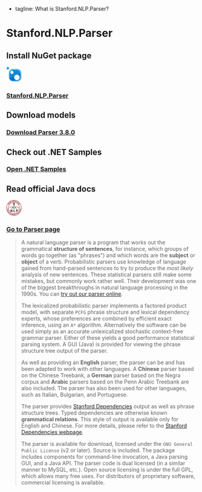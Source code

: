  - tagline: What is Stanford.NLP.Parser?

# Stanford.NLP.Parser

 <div class="snlp-actions">
  <div class="row">
    <div class="col-sm-6">
      <h2>Install NuGet package</h2>
      <i class="fa" aria-hidden="true"><img src="../images/nuget.png" style="width:40px;" /></i>
      <h3 class="actionlink">
        <a href="https://www.nuget.org/packages/Stanford.NLP.Parser/">Stanford.NLP.Parser</a>
      </h3>
    </div>
    <div class="col-sm-6">
      <h2>Download models</h2>
      <i class="fa fa-download" aria-hidden="true"></i>
      <h3 class="actionlink">
        <a href="https://nlp.stanford.edu/software/stanford-parser-full-2017-06-09.zip">Download Parser 3.8.0</a>
      </h3>
    </div>
  </div>
  <div class="row">
    <div class="col-sm-6">
      <h2>Check out .NET Samples</h2>
      <i class="fa fa-book" aria-hidden="true"></i>
      <h3 class="actionlink">
        <a href="../samples.html#Stanford-Parser">Open .NET Samples</a>
      </h3>
    </div>
    <div class="col-sm-6">
      <h2>Read official Java docs</h2>
      <i class="fa" aria-hidden="true"><img src="../images/logo.jpg" style="width:40px;" /></i>
      <h3 class="actionlink">
        <a href="https://nlp.stanford.edu/software/lex-parser.shtml">Go to Parser page</a>
      </h3>
    </div>
  </div>
 </div>

>A natural language parser is a program that works out the grammatical **structure of sentences**, for instance, which groups of words go together (as "phrases") and which words are the **subject** or **object** of a verb. Probabilistic parsers use knowledge of language gained from hand-parsed sentences to try to produce the _most likely_ analysis of new sentences. These statistical parsers still make some mistakes, but commonly work rather well. Their development was one of the biggest breakthroughs in natural language processing in the 1990s. You can [try out our parser online](http://nlp.stanford.edu:8080/parser/).
>
>The lexicalized probabilistic parser implements a factored product model, with separate `PCFG` phrase structure and lexical dependency experts, whose preferences are combined by efficient exact inference, using an `A*` algorithm. Alternatively the software can be used simply as an accurate unlexicalized stochastic context-free grammar parser. Either of these yields a good performance statistical parsing system. A GUI (Java) is provided for viewing the phrase structure tree output of the parser.
>
>As well as providing an **English** parser, the parser can be and has been adapted to work with other languages. A **Chinese** parser based on the Chinese Treebank, a **German** parser based on the Negra corpus and **Arabic** parsers based on the Penn Arabic Treebank are also included. The parser has also been used for other languages, such as Italian, Bulgarian, and Portuguese.
>
>The parser provides [Stanford Dependencies](https://nlp.stanford.edu/software/stanford-dependencies.shtml) output as well as phrase structure trees. Typed dependencies are otherwise known **grammatical relations**. This style of output is available only for English and Chinese. For more details, please refer to the [Stanford Dependencies webpage](https://nlp.stanford.edu/software/stanford-dependencies.shtml).
>
>The parser is available for download, licensed under the `GNU General Public License` (v2 or later). Source is included. The package includes components for command-line invocation, a Java parsing GUI, and a Java API. The parser code is dual licensed (in a similar manner to MySQL, etc.). Open source licensing is under the full GPL, which allows many free uses. For distributors of proprietary software, commercial licensing is available.